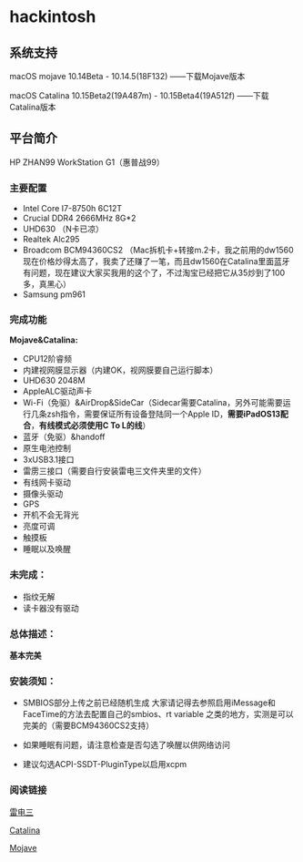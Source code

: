 # hackintosh

## 系统支持

macOS mojave 10.14Beta - 10.14.5(18F132) ——下载Mojave版本

macOS Catalina 10.15Beta2(19A487m) - 10.15Beta4(19A512f) ——下载Catalina版本

## 平台简介

HP ZHAN99 WorkStation G1（惠普战99）

### 主要配置

* Intel Core I7-8750h 6C12T
* Crucial DDR4 2666MHz 8G*2
* UHD630 （N卡已凉）
* Realtek Alc295
* Broadcom BCM94360CS2 （Mac拆机卡+转接m.2卡，我之前用的dw1560现在价格炒得太高了，我卖了还赚了一笔，而且dw1560在Catalina里面蓝牙有问题，现在建议大家买我用的这个了，不过淘宝已经把它从35炒到了100多，真黑心）
* Samsung pm961

### 完成功能

**Mojave&Catalina:**

* CPU12阶睿频
* 内建视网膜显示器（内建OK，视网膜要自己运行脚本）
* UHD630 2048M
* AppleALC驱动声卡
* Wi-Fi（免驱）&AirDrop&SideCar（Sidecar需要Catalina，另外可能需要运行几条zsh指令，需要保证所有设备登陆同一个Apple ID，**需要iPadOS13配合**，**有线模式必须使用C To L的线**）
* 蓝牙（免驱）&handoff 
* 原生电池控制
* 3xUSB3.1接口
* 雷雳三接口（需要自行安装雷电三文件夹里的文件）
* 有线网卡驱动
* 摄像头驱动
* GPS
* 开机不会无背光
* 亮度可调
* 触摸板
* 睡眠以及唤醒


### 未完成：


* 指纹无解
* 读卡器没有驱动


### 总体描述：

**基本完美**

### 安装须知：

* SMBIOS部分上传之前已经随机生成 大家请记得去参照启用iMessage和FaceTime的方法去配置自己的smbios、rt variable 之类的地方，实测是可以完美的（需要BCM94360CS2支持）

* 如果睡眠有问题，请注意检查是否勾选了唤醒以供网络访问

* 建议勾选ACPI-SSDT-PluginType以启用xcpm

### 阅读链接

[雷电三](https://zhuanlan.zhihu.com/p/75536927)

[Catalina](https://zhuanlan.zhihu.com/p/68774850)

[Mojave](https://zhuanlan.zhihu.com/p/54927820)
